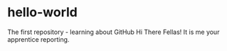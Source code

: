 # hello-world
The first repository - learning about GitHub
Hi There Fellas!
It is me your apprentice reporting.
